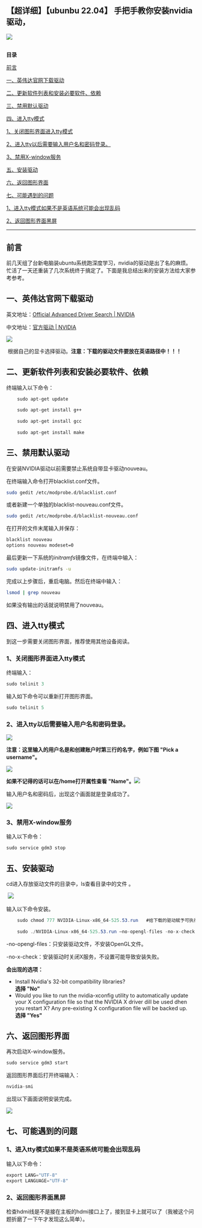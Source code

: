 ## 【超详细】【ubunbu 22.04】 手把手教你安装nvidia驱动，
![](https://csdnimg.cn/release/blogv2/dist/pc/img/original.png)

## 

**目录**

[前言](#main-toc)

[一、英伟达官网下载驱动](#%E4%B8%80%E3%80%81%E8%8B%B1%E4%BC%9F%E8%BE%BE%E5%AE%98%E7%BD%91%E4%B8%8B%E8%BD%BD%E9%A9%B1%E5%8A%A8)

[二、更新软件列表和安装必要软件、依赖](#%E4%BA%8C%E3%80%81%E4%BD%BF%E7%94%A8%E6%AD%A5%E9%AA%A4)

[三、禁用默认驱动](#%E4%B8%89%E3%80%81%E7%A6%81%E7%94%A8%E9%BB%98%E8%AE%A4%E9%A9%B1%E5%8A%A8)

[四、进入tty模式](#2.%E8%AF%BB%E5%85%A5%E6%95%B0%E6%8D%AE)

[1、关闭图形界面进入tty模式](#1%E3%80%81%E5%85%B3%E9%97%AD%E5%9B%BE%E5%BD%A2%E7%95%8C%E9%9D%A2%E8%BF%9B%E5%85%A5tty%E6%A8%A1%E5%BC%8F)

[2、进入tty以后需要输入用户名和密码登录。](#2%E3%80%81%E8%BF%9B%E5%85%A5tty%E4%BB%A5%E5%90%8E%E9%9C%80%E8%A6%81%E8%BE%93%E5%85%A5%E7%94%A8%E6%88%B7%E5%90%8D%E5%92%8C%E5%AF%86%E7%A0%81%E7%99%BB%E5%BD%95%E3%80%82)

[3、禁用X-window服务](#3%E3%80%81%E7%A6%81%E7%94%A8X-window%E6%9C%8D%E5%8A%A1)

[五、安装驱动](#%E5%9B%9B%E3%80%81%E5%AE%89%E8%A3%85%E9%A9%B1%E5%8A%A8)

[六、返回图形界面](#%E4%BA%94%E3%80%81%E8%BF%94%E5%9B%9E%E5%9B%BE%E5%BD%A2%E7%95%8C%E9%9D%A2)

[七、可能遇到的问题](#%E6%80%BB%E7%BB%93)

[1、进入tty模式如果不是英语系统可能会出现乱码](#%E8%BF%9B%E5%85%A5tty%E6%A8%A1%E5%BC%8F%E5%A6%82%E6%9E%9C%E4%B8%8D%E6%98%AF%E8%8B%B1%E8%AF%AD%E7%B3%BB%E7%BB%9F%E5%8F%AF%E8%83%BD%E4%BC%9A%E5%87%BA%E7%8E%B0%E4%B9%B1%E7%A0%81)

[2、返回图形界面黑屏](#%E8%BF%94%E5%9B%9E%E5%9B%BE%E5%BD%A2%E7%95%8C%E9%9D%A2%E9%BB%91%E5%B1%8F)

* * *

## 前言

前几天组了台新电脑装ubuntu系统跑深度学习，nvidia的驱动是出了名的麻烦。忙活了一天还重装了几次系统终于搞定了。下面是我总结出来的安装方法给大家参考参考。

## 一、英伟达官网下载驱动

英文地址：[Official Advanced Driver Search | NVIDIA](https://www.nvidia.com/Download/Find.aspx?lang=en-us# "Official Advanced Driver Search | NVIDIA")

中文地址：[官方驱动 | NVIDIA](https://www.nvidia.cn/Download/index.aspx?lang=cn# "官方驱动 | NVIDIA")

![](https://img-blog.csdnimg.cn/c9a47c6f76c146b3aa0370d8ca3fcca9.png)

 根据自己的显卡选择驱动。**注意：下载的驱动文件要放在英语路径中！！！**

## 二、更新软件列表和安装必要软件、依赖

终端输入以下命令：

```bash
    sudo apt-get update
     
    sudo apt-get install g++
     
    sudo apt-get install gcc
     
    sudo apt-get install make
```

## 三、禁用默认驱动

在安装NVIDIA驱动以前需要禁止系统自带显卡驱动nouveau。

在终端输入命令打开blacklist.conf文件。

```bash
sudo gedit /etc/modprobe.d/blacklist.conf
```

或者新建一个单独的blacklist-nouveau.conf文件。

```bash
sudo gedit /etc/modprobe.d/blacklist-nouveau.conf
```

在打开的文件末尾输入并保存：

```bash
blacklist nouveau
options nouveau modeset=0
```

最后更新一下系统的*initramfs*镜像文件，在终端中输入：

```bash
sudo update-initramfs -u
```

完成以上步骤后，重启电脑。然后在终端中输入：

```bash
lsmod | grep nouveau
```

如果没有输出的话就说明禁用了nouveau。

## 四、进入tty模式

到这一步需要关闭图形界面，推荐使用其他设备阅读。

### 1、关闭图形界面进入tty模式

终端输入：

```cs
sudo telinit 3
```

输入如下命令可以重新打开图形界面。

```cs
sudo telinit 5
```

### 2、进入tty以后需要输入用户名和密码登录。

![](https://img-blog.csdnimg.cn/4330a4bd9f314466a6b6037fc1efc5e4.png)

**注意：这里输入的用户名是和创建账户时第三行的名字，例如下图 "Pick a username"。**

![](https://img-blog.csdnimg.cn/2ad233b2fa2f476aa947da2e5ee49b1d.png)

**如果不记得的话可以在/home打开属性查看 "Name"。**![](https://img-blog.csdnimg.cn/d3132c74dd084937abb8082e96cfd37a.png)

输入用户名和密码后，出现这个画面就是登录成功了。

![](https://img-blog.csdnimg.cn/2c3f33c3a9f94a50801b3484f668d42e.png)

### 3、禁用X-window服务

输入以下命令：

```cs
sudo service gdm3 stop
```

## 五、安装驱动

cd进入存放驱动文件的目录中，ls查看目录中的文件 。

 ![](https://img-blog.csdnimg.cn/5276e452a1494b63910406279b3cec3a.png)

输入以下命令安装。

```cs
    sudo chmod 777 NVIDIA-Linux-x86_64-525.53.run   #给下载的驱动赋予可执行权限
     
    sudo ./NVIDIA-Linux-x86_64-525.53.run –no-opengl-files -no-x-check   #安装
```

\-no-opengl-files：只安装驱动文件，不安装OpenGL文件。

\-no-x-check：安装驱动时关闭X服务，不设置可能导致安装失败。

**会出现的选项：**

+   Install Nvidia's 32-bit compatibility libraries?  
    **选择 "No"**
+   Would you like to run the nvidia-xconfig utility to automatically update your X configuration file so that the NVIDIA X driver dill be used dhen you restart X? Any pre-existing X configuration file will be backed up.  
    **选择 "Yes"**

## 六、返回图形界面

再次启动X-window服务。

```cs
sudo service gdm3 start
```

返回图形界面后打开终端输入：

```cs
nvidia-smi
```

出现以下画面说明安装完成。

![](https://img-blog.csdnimg.cn/801996228420430ba5cbca620c4210e0.png)

## 七、可能遇到的问题

### 1、进入tty模式如果不是英语系统可能会出现乱码

输入以下命令：

```cs
export LANG="UTF-8"
export LANGUAGE="UTF-8"
```

### 2、返回图形界面黑屏

检查hdmi线是不是接在主板的hdmi接口上了，接到显卡上就可以了（我被这个问题折磨了一下午才发现这么简单）。
